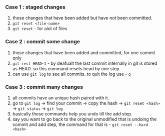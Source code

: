 ### Case 1 : staged changes
1. those changes that have been added but have not been committed.
2. `git reset <file-name>` 
3. `git reset` - for alot of files

### Case 2 : commit some change
1. those changes that have been added and committed, for one commit only 
2. `git rest HEAD~1` - by deafualt the last commit internally in git is stored as HEAD. so this command resets head by one step.
3. can use `git log` to see all commits. to quit the log use - `q`

### Case 3 : commit many changes
1. all commits have an unique hash paired with it.
2. go to `git log` -> find your commit -> copy the hash -> `git reset <hash>` -> `git status` -> `git log`
3. basically these commands help you undo till the add step.
4. say you want to go back to the original unmodified that is undoing the commit and add step, the command for that is - `git reset --hard <hash>`


